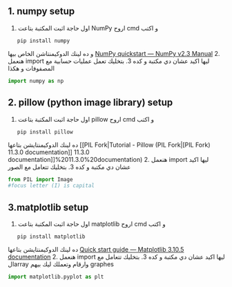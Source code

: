 ## 1. numpy setup
1. اول حاجة اثبت المكتبة بتاعت NumPy  اروح cmd  و اكتب
```
   pip install numpy
```
و ده لينك الدوكيمنتاشن الخاص بيها [NumPy quickstart — NumPy v2.3 Manual](https://numpy.org/doc/stable/user/quickstart.html)
2. هنعمل import ليها اكيد عشان دي مكتبة و كده 
3. بتخليك تعمل عمليات حسابية مع المصفوفات و هكذا
```python
import numpy as np
```
## 2. pillow (python image library) setup
1. اول حاجة اثبت المكتبة بتاعت pillow  اروح cmd  و اكتب
```
   pip install pillow
```
ده لينك الدوكيمنتايشن بتاعها [[PIL Fork|Tutorial - Pillow (PIL Fork|[PIL Fork) 11.3.0 documentation]] 11.3.0 documentation]]%2011.3.0%20documentation)
2. هنعمل import ليها اكيد عشان دي مكتبة و كده 
3. بتخليك تتعامل مع الصور
```python
from PIL import Image 
#focus letter (I) is capital 
```
## 3.matplotlib setup
1. اول حاجة اثبت المكتبة بتاعت matplotlib اروح cmd  و اكتب
```
   pip install matplotlib
```
ده لينك الدوكيمنتايشن بتاعها [Quick start guide — Matplotlib 3.10.5 documentation](https://matplotlib.org/stable/users/explain/quick_start.html)
2. هنعمل import ليها اكيد عشان دي مكتبة و كده 
3. بتخليك تتعامل مع الarray  وارقام وتعملك ليك بيهم graphes
```python
import matplotlib.pyplot as plt
```
